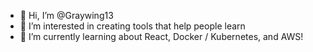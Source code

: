 - 👋 Hi, I’m @Graywing13
- 👀 I’m interested in creating tools that help people learn
- 🌱 I’m currently learning about React, Docker / Kubernetes, and AWS!
